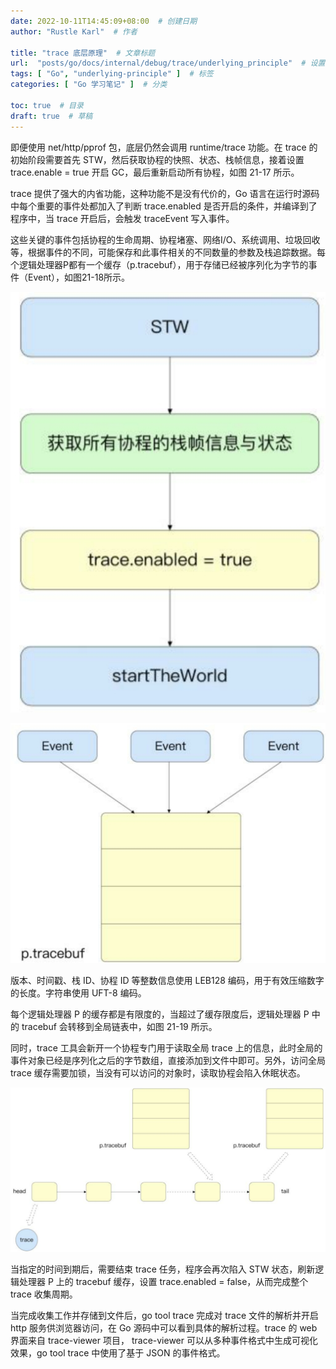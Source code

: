 ```yaml
---
date: 2022-10-11T14:45:09+08:00  # 创建日期
author: "Rustle Karl"  # 作者

title: "trace 底层原理"  # 文章标题
url:  "posts/go/docs/internal/debug/trace/underlying_principle"  # 设置网页永久链接
tags: [ "Go", "underlying-principle" ]  # 标签
categories: [ "Go 学习笔记" ]  # 分类

toc: true  # 目录
draft: true  # 草稿
---
```


即便使用 net/http/pprof 包，底层仍然会调用 runtime/trace 功能。在 trace 的初始阶段需要首先 STW，然后获取协程的快照、状态、栈帧信息，接着设置 trace.enable = true 开启 GC，最后重新启动所有协程，如图 21-17 所示。

trace 提供了强大的内省功能，这种功能不是没有代价的，Go 语言在运行时源码中每个重要的事件处都加入了判断 trace.enabled 是否开启的条件，并编译到了程序中，当 trace 开启后，会触发 traceEvent 写入事件。

这些关键的事件包括协程的生命周期、协程堵塞、网络I/O、系统调用、垃圾回收等，根据事件的不同，可能保存和此事件相关的不同数量的参数及栈追踪数据。每个逻辑处理器P都有一个缓存（p.tracebuf），用于存储已经被序列化为字节的事件（Event），如图21-18所示。

![](../../../../assets/images/docs/internal/debug/trace/underlying_principle/图21-17%20tracec处理流程.png)

![](../../../../assets/images/docs/internal/debug/trace/underlying_principle/图21-18%20trace事件存储到逻辑处理器P的缓存中.png)

版本、时间戳、栈 ID、协程 ID 等整数信息使用 LEB128 编码，用于有效压缩数字的长度。字符串使用 UFT-8 编码。

每个逻辑处理器 P 的缓存都是有限度的，当超过了缓存限度后，逻辑处理器 P 中的 tracebuf 会转移到全局链表中，如图 21-19 所示。

同时，trace 工具会新开一个协程专门用于读取全局 trace 上的信息，此时全局的事件对象已经是序列化之后的字节数组，直接添加到文件中即可。另外，访问全局 trace 缓存需要加锁，当没有可以访问的对象时，读取协程会陷入休眠状态。

![](../../../../assets/images/docs/internal/debug/trace/underlying_principle/图21-19%20逻辑处理器P中的缓存溢出到全局链表中.png)

当指定的时间到期后，需要结束 trace 任务，程序会再次陷入 STW 状态，刷新逻辑处理器 P 上的 tracebuf 缓存，设置 trace.enabled = false，从而完成整个 trace 收集周期。

当完成收集工作并存储到文件后，go tool trace 完成对 trace 文件的解析并开启 http 服务供浏览器访问，在 Go 源码中可以看到具体的解析过程。trace 的 web 界面来自 trace-viewer 项目， trace-viewer 可以从多种事件格式中生成可视化效果，go tool trace 中使用了基于 JSON 的事件格式。

```go

```
